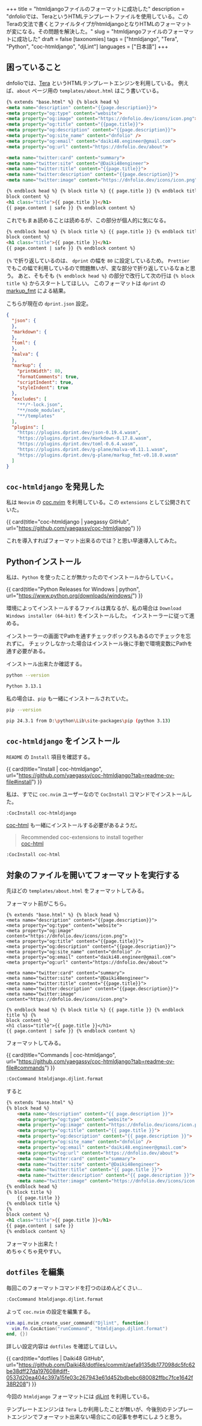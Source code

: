 +++
title = "htmldjangoファイルのフォーマットに成功した"
description = "dnfolioでは、TeraというHTMLテンプレートファイルを使用している。このTeraの文法で書くとファイルタイプがhtmldjangoとなりHTMLのフォーマットが変になる。その問題を解決した。"
slug = "htmldjangoファイルのフォーマットに成功した"
draft = false
[taxonomies]
tags = ["htmldjango", "Tera", "Python", "coc-htmldjango", "djLint"]
languages = ["日本語"]
+++

## 困っていること

dnfolioでは、[Tera](https://keats.github.io/tera/) というHTMLテンプレートエンジンを利用している。
例えば、`about` ページ用の `templates/about.html` はこう書いている。

```html
{% extends "base.html" %} {% block head %}
<meta name="description" content="{{page.description}}">
<meta property="og:type" content="website">
<meta property="og:image" content="https://dnfolio.dev/icons/icon.png">
<meta property="og:title" content="{{page.title}}">
<meta property="og:description" content="{{page.description}}">
<meta property="og:site_name" content="dnfolio" />
<meta property="og:email" content="daiki48.engineer@gmail.com">
<meta property="og:url" content="https://dnfolio.dev/about">

<meta name="twitter:card" content="summary">
<meta name="twitter:site" content="@Daiki48engineer">
<meta name="twitter:title" content="{{page.title}}">
<meta name="twitter:description" content="{{page.description}}">
<meta name="twitter:image" content="https://dnfolio.dev/icons/icon.png">

{% endblock head %} {% block title %} {{ page.title }} {% endblock title %} {%
block content %}
<h1 class="title">{{ page.title }}</h1>
{{ page.content | safe }} {% endblock content %}
```

これでもまぁ読めることは読めるが、この部分が個人的に気になる。

```html
{% endblock head %} {% block title %} {{ page.title }} {% endblock title %} {%
block content %}
<h1 class="title">{{ page.title }}</h1>
{{ page.content | safe }} {% endblock content %}
```

`{%` で折り返しているのは、 `dprint` の幅を `80` に設定しているため。
`Prettier` でもこの幅で利用しているので問題無いが、変な部分で折り返しているなぁと思う。
あと、そもそも `{% endblock head %}` の部分で改行して次の行は `{% block title %}` からスタートしてほしい。
このフォーマットは `dprint` の [markup_fmt](https://dprint.dev/plugins/markup_fmt/) による結果。

こちらが現在の `dprint.json` 設定。

```json
{
  "json": {
  },
  "markdown": {
  },
  "toml": {
  },
  "malva": {
  },
  "markup": {
    "printWidth": 80,
    "formatComments": true,
    "scriptIndent": true,
    "styleIndent": true
  },
  "excludes": [
    "**/*-lock.json",
    "**/node_modules",
    "**/templates"
  ],
  "plugins": [
    "https://plugins.dprint.dev/json-0.19.4.wasm",
    "https://plugins.dprint.dev/markdown-0.17.8.wasm",
    "https://plugins.dprint.dev/toml-0.6.4.wasm",
    "https://plugins.dprint.dev/g-plane/malva-v0.11.1.wasm",
    "https://plugins.dprint.dev/g-plane/markup_fmt-v0.18.0.wasm"
  ]
}
```

## `coc-htmldjango` を発見した

私は `Neovim` の [coc.nvim](https://github.com/neoclide/coc.nvim) を利用している。この `extensions` として公開されていた。

{{ card(title="coc-htmldjango | yaegassy GitHub", url="https://github.com/yaegassy/coc-htmldjango") }}

これを導入すればフォーマット出来るのでは？と思い早速導入してみた。

## Pythonインストール

私は、`Python` を使ったことが無かったのでインストールからしていく。

{{ card(title="Python Releases for Windows | python", url="https://www.python.org/downloads/windows/") }}

環境によってインストールするファイルは異なるが、私の場合は `Download Windows installer (64-bit)` をインストールした。
インストーラーに従って進める。

インストーラーの画面でPathを通すチェックボックスもあるのでチェックを忘れずに。
チェックしなかった場合はインストール後に手動で環境変数にPathを通す必要がある。

インストール出来たか確認する。

```sh
python --version

Python 3.13.1
```

私の場合は、`pip` も一緒にインストールされていた。

```sh
pip --version

pip 24.3.1 from D:\python\Lib\site-packages\pip (python 3.13)
```

## `coc-htmldjango` をインストール

`README` の `Install` 項目を確認する。

{{ card(title="Install | coc-htmldjango", url="https://github.com/yaegassy/coc-htmldjango?tab=readme-ov-file#install") }}

私は、すでに `coc.nvim` ユーザーなので `CocInstall` コマンドでインストールした。

```sh
:CocInstall coc-htmldjango
```

[coc-html](https://github.com/neoclide/coc-html) も一緒にインストールする必要があるようだ。

> Recommended coc-extensions to install together\
> [coc-html](https://github.com/neoclide/coc-html)

```sh
:CocInstall coc-html
```

## 対象のファイルを開いてフォーマットを実行する

先ほどの `templates/about.html` をフォーマットしてみる。

フォーマット前がこちら。

```
{% extends "base.html" %} {% block head %}
<meta name="description" content="{{page.description}}">
<meta property="og:type" content="website">
<meta property="og:image" content="https://dnfolio.dev/icons/icon.png">
<meta property="og:title" content="{{page.title}}">
<meta property="og:description" content="{{page.description}}">
<meta property="og:site_name" content="dnfolio" />
<meta property="og:email" content="daiki48.engineer@gmail.com">
<meta property="og:url" content="https://dnfolio.dev/about">

<meta name="twitter:card" content="summary">
<meta name="twitter:site" content="@Daiki48engineer">
<meta name="twitter:title" content="{{page.title}}">
<meta name="twitter:description" content="{{page.description}}">
<meta name="twitter:image" content="https://dnfolio.dev/icons/icon.png">

{% endblock head %} {% block title %} {{ page.title }} {% endblock title %} {%
block content %}
<h1 class="title">{{ page.title }}</h1>
{{ page.content | safe }} {% endblock content %}
```

フォーマットしてみる。

{{ card(title="Commands | coc-htmldjango", url="https://github.com/yaegassy/coc-htmldjango?tab=readme-ov-file#commands") }}

```sh
:CocCommand htmldjango.djlint.format
```

すると

```html
{% extends "base.html" %}
{% block head %}
    <meta name="description" content="{{ page.description }}">
    <meta property="og:type" content="website">
    <meta property="og:image" content="https://dnfolio.dev/icons/icon.png">
    <meta property="og:title" content="{{ page.title }}">
    <meta property="og:description" content="{{ page.description }}">
    <meta property="og:site_name" content="dnfolio" />
    <meta property="og:email" content="daiki48.engineer@gmail.com">
    <meta property="og:url" content="https://dnfolio.dev/about">
    <meta name="twitter:card" content="summary">
    <meta name="twitter:site" content="@Daiki48engineer">
    <meta name="twitter:title" content="{{ page.title }}">
    <meta name="twitter:description" content="{{ page.description }}">
    <meta name="twitter:image" content="https://dnfolio.dev/icons/icon.png">
{% endblock head %}
{% block title %}
    {{ page.title }}
{% endblock title %}
{%
block content %}
<h1 class="title">{{ page.title }}</h1>
{{ page.content | safe }}
{% endblock content %}
```

フォーマット出来た！\
めちゃくちゃ見やすい。

## `dotfiles` を編集

毎回このフォーマットコマンドを打つのはめんどくさい...

```sh
:CocCommand htmldjango.djlint.format
```

よって `coc.nvim` の設定を編集する。

```lua
vim.api.nvim_create_user_command("Djlint", function()
  vim.fn.CocAction("runCommand", "htmldjango.djlint.format")
end, {})
```

詳しい設定内容は `dotfiles` を確認してほしい。

{{ card(title="dotfiles | Daiki48 GitHub", url="https://github.com/Daiki48/dotfiles/commit/aefa9135db177098dc5fc62be38dff27da197608#diff-0537d20ea404c397a15fe03c267943e61d452bdbebc680082ffbc7fce1642f38R208") }}

今回の `htmldjango` フォーマットには [djLint](https://www.djlint.com/) を利用している。

テンプレートエンジンは `Tera` しか利用したことが無いが、今後別のテンプレートエンジンでフォーマット出来ない場合にこの記事を参考にしようと思う。
